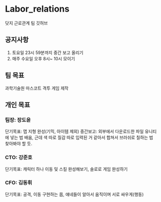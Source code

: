# Labor_relations
닷지 근로관계 팀 깃허브

## 공지사항
1. 토요일 23시 59분까지 중간 보고 올리기
2. 매주 수요일 오후 8시~ 10시 모이기

## 팀 목표
과학기술원 마스코트 격투 게임 제작

## 개인 목표
### 팀장: 장도윤
단기목표: 맵 지형 완성(기믹, 아이템 제외)
중간보고: 외부에서 다운로드한 파일 유니티에 넣는 법 배움, 근데 색 따로 질감 따로 입력된 거 같아서 합쳐서 브러쉬로 칠하는 법 찾아봐야 할 듯.
### CTO: 강준호
단기목표: 캐릭터 하나 이동 및 스킬 완성해보기, 솔로로 게임 완성하기
### CFO: 김동휘
단기목표: 공격, 이동 구현하는 몹, 얘네들이 알아서 움직이며 서로 싸우게(행동)

